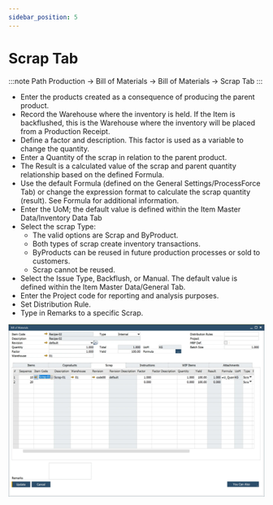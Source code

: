 ```yaml
---
sidebar_position: 5
---
```


# Scrap Tab

:::note Path
    Production → Bill of Materials → Bill of Materials → Scrap Tab
:::

- Enter the products created as a consequence of producing the parent product.
- Record the Warehouse where the inventory is held. If the Item is backflushed, this is the Warehouse where the inventory will be placed from a Production Receipt.
- Define a factor and description. This factor is used as a variable to change the quantity.
- Enter a Quantity of the scrap in relation to the parent product.
- The Result is a calculated value of the scrap and parent quantity relationship based on the defined Formula.
- Use the default Formula (defined on the General Settings/ProcessForce Tab) or change the expression format to calculate the scrap quantity (result). See Formula for additional information.
- Enter the UoM; the default value is defined within the Item Master Data/Inventory Data Tab
- Select the scrap Type:
  - The valid options are Scrap and ByProduct.
  - Both types of scrap create inventory transactions.
  - ByProducts can be reused in future production processes or sold to customers.
  - Scrap cannot be reused.
- Select the Issue Type, Backflush, or Manual. The default value is defined within the Item Master Data/General Tab.
- Enter the Project code for reporting and analysis purposes.
- Set Distribution Rule.
- Type in Remarks to a specific Scrap.

![Scrap Tab](./media/bom-scrap/bill-of-materials-scrap.webp)

